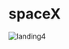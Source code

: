 # spaceX
![landing4](https://user-images.githubusercontent.com/41922411/153734702-f34595c5-daa9-4f53-988e-9a0fae41e1a4.jpg)
